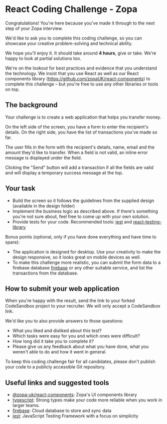 # React Coding Challenge - Zopa

Congratulations! You're here because you've made it through to the next step of your Zopa interview.

We'd like to ask you to complete this coding challenge, so you can showcase your creative problem-solving and technical ability.

We hope you'll enjoy it. It should take around **4 hours**, give or take.
We're happy to look at partial solutions too.

We're on the lookout for best practices and evidence that you understand the technology.
We insist that you use React as well as our React components library (https://github.com/zopaUK/react-components) to complete this challenge – but you're free to use any other libraries or tools on top.

## The background

Your challenge is to create a web application that helps you transfer money.

On the left side of the screen, you have a form to enter the recipient's details.
On the right side, you have the list of transactions you've made so far.

The user fills in the form with the recipient's details, name, email and the amount they'd like to transfer. When a field is not valid, an inline error message is displayed under the field.

Clicking the "Send" button will add a transaction if all the fields are valid and will display a temporary success message at the top.

## Your task

- Build the screen so it follows the guidelines from the supplied design (available in the design folder)
- Implement the business logic as described above. If there's something you're not sure about, feel free to come up with your own solution.
- Provide tests for your code. Recommended tools: [jest](https://codesandbox.io/docs/tests) and [react-testing-library](https://github.com/testing-library/react-testing-library)

Bonus points (optional, only if you have done everything and have time to spare):

- The application is designed for desktop. Use your creativity to make the design responsive, so it looks great on mobile devices as well.
- To make this challenge more realistic, you can submit the form data to a firebase database [firebase](https://firebase.google.com/products/firestore) or any other suitable service, and list the transactions from the database.

## How to submit your web application

When you're happy with the result, send the link to your forked CodeSandbox project to your recruiter. We will only accept a CodeSandbox link.

We'd like you to also provide answers to those questions:

- What you liked and disliked about this test?
- Which tasks were easy for you and which ones were difficult?
- How long did it take you to complete it?
- Please give us any feedback about what you have done, what you weren't able to do and how it went in general.

To keep this coding challenge fair for all candidates, please don't publish your code to a publicly accessible Git repository.

## Useful links and suggested tools

- [@zopa-uk/react-components](https://github.com/zopaUK/react-components): Zopa's UI components library
- [typescript](https://github.com/Microsoft/TypeScript): Strong types make your code more reliable when you work in larger teams.
- [firebase](https://firebase.google.com/products/firestore): Cloud database to store and sync data
- [jest](https://jestjs.io/): JavaScript Testing Framework with a focus on simplicity
